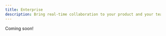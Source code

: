 ```yaml
---
title: Enterprise
description: Bring real-time collaboration to your product and your team
---
```


Coming soon!